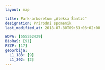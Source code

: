 ```yaml
---
layout: map

title: Park-arboretum „Aleksa Šantić”
designation: Prirodni spomenik
last_modified_at: 2018-07-30T09:53:03+02:00

WDPA: [555552429]
BioRaS: [91]
PZZP: [17]
geoSrbija:
  L1_183: [9]
  L1_302: [2]
---
```

